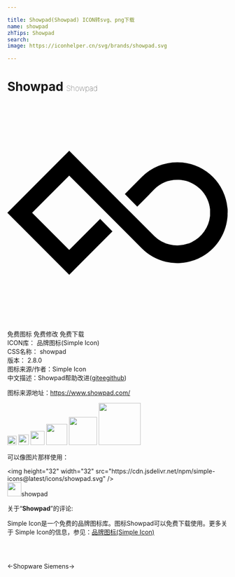 ```yaml
---

title: Showpad(Showpad) ICON转svg、png下载
name: showpad
zhTips: Showpad
search: 
image: https://iconhelper.cn/svg/brands/showpad.svg

---
```


# Showpad  <small style="font-size: 60%;font-weight: 100">Showpad</small>

<div id="svg" class="svg-wrap">
<svg role="img" viewBox="0 0 24 24" xmlns="http://www.w3.org/2000/svg"><title>Showpad icon</title><path d="M24 12V11.66l-.03-.24a5.48 5.48 0 0 0-4.88-4.89l-.24-.01h-.05l-.27-.01a5.45 5.45 0 0 0-3.88 1.6L12.8 9.97l1.35 1.36 1.35-1.35h-.01l.5-.51a3.55 3.55 0 0 1 2.53-1.05h.2l.16.01a3.58 3.58 0 0 1 3.2 3.19V12.35a3.58 3.58 0 0 1-2 2.84l-.03.02-.1.04-.07.03-.06.03-.11.04h-.03a3.58 3.58 0 0 1-3.69-.84l-.5-.5-3.37-3.36-5.38-5.39-1.35 1.35L0 12l1.35 1.35 5.39 5.39 1.34-1.35 3.37-3.37-1.34-1.35-3.37 3.37L2.7 12l4.04-4.04 2.02 2.02 5.39 5.39.5.5a5.46 5.46 0 0 0 5.65 1.3l.05-.01.16-.07.1-.04.11-.04.16-.07.05-.03a5.47 5.47 0 0 0 3.04-4.35v-.01l.02-.24v-.04V12H24z"/></svg>
</div>
<detail full-name='showpad'></detail>

<div class="detail-page">
<p>
<span><span class="badge-success badge">免费图标</span> <span class="badge-success badge">免费修改</span>  <span class="badge-success badge">免费下载</span> </span>
<br/>
<span>
ICON库：
<span class="badge-secondary badge">品牌图标(Simple Icon)</span> 
</span>
<br/>
<span>
CSS名称：
<span class="badge-secondary badge">showpad</span> 
</span>

<br/>
<span>
版本：
<span class="badge-secondary badge">2.8.0</span> 
</span>
<br/>
<span>图标来源/作者：<span class="badge-light badge">Simple Icon</span></span> 
<br/>
<span class="zh-detail">中文描述：<span class="badge-primary badge">Showpad</span><span class="help-link"><span>帮助改进</span>(<a href="https://gitee.com/liuwave/icon-helper/edit/master/json/brands/showpad.json" target="_blank" rel="noopener noreferrer">gitee</a><a href="https://github.com/liuwave/icon-helper/edit/master/json/brands/showpad.json" target="_blank" rel="noopener noreferrer">github</a></span>)</span><br/>
</p>
</div><div class="description description alert alert-light"><p>图标来源地址：<a href="https://www.showpad.com/" target="_blank" rel="noopener noreferrer">https://www.showpad.com/</a></p></div>
<div class="alert alert-dark">
<img height="21" width="21" src="https://cdn.jsdelivr.net/npm/simple-icons@latest/icons/showpad.svg" />
<img height="24" width="24" src="https://cdn.jsdelivr.net/npm/simple-icons@latest/icons/showpad.svg" />
<img height="32" width="32" src="https://cdn.jsdelivr.net/npm/simple-icons@latest/icons/showpad.svg" />
<img height="48" width="48" src="https://cdn.jsdelivr.net/npm/simple-icons@latest/icons/showpad.svg" />
<img height="64" width="64" src="https://cdn.jsdelivr.net/npm/simple-icons@latest/icons/showpad.svg" />
<img height="96" width="96" src="https://cdn.jsdelivr.net/npm/simple-icons@latest/icons/showpad.svg" />

</div>
<div>
  <p>可以像图片那样使用：    
  </p>
  <div class="alert alert-primary" style="font-size: 14px">
    &lt;img height="32" width="32" src="https://cdn.jsdelivr.net/npm/simple-icons@latest/icons/showpad.svg" /&gt;
    <copy-btn content='<img height="32" width="32" src="https://cdn.jsdelivr.net/npm/simple-icons@latest/icons/showpad.svg" />'></copy-btn>
  </div>
  <div class="alert alert-secondary">
    <img height="32" width="32" src="https://cdn.jsdelivr.net/npm/simple-icons@latest/icons/showpad.svg" />showpad
    <copy-btn content="showpad" btn-title="复制图标名称"></copy-btn>
  </div>
</div>
<div class="icon-detail__container">
<p>关于“<b>Showpad</b>”的评论:</p>
</div>
<Vssue title="关于“Showpad”的评论" />
<div><p>Simple Icon是一个免费的品牌图标库。图标Showpad可以免费下载使用。更多关于  Simple Icon的信息，参见：<a target="_blank" href="https://iconhelper.cn/brands.html">品牌图标(Simple Icon)</a>
</p></div>


<div style="padding:2rem 0 " class="page-nav"><p class="inner"><span class="prev">←<router-link to="/icon/shopware.html">Shopware</router-link></span> <span class="next"><router-link to="/icon/siemens.html">Siemens</router-link>→</span></p></div>
